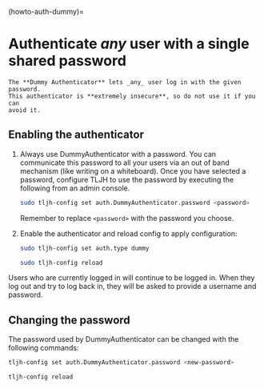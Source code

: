 (howto-auth-dummy)=

# Authenticate _any_ user with a single shared password

```{warning}
The **Dummy Authenticator** lets _any_ user log in with the given password.
This authenticator is **extremely insecure**, so do not use it if you can
avoid it.
```

## Enabling the authenticator

1. Always use DummyAuthenticator with a password. You can communicate this
   password to all your users via an out of band mechanism (like writing on
   a whiteboard). Once you have selected a password, configure TLJH to use
   the password by executing the following from an admin console.

   ```bash
   sudo tljh-config set auth.DummyAuthenticator.password <password>
   ```

   Remember to replace `<password>` with the password you choose.

2. Enable the authenticator and reload config to apply configuration:

   ```bash
   sudo tljh-config set auth.type dummy
   ```

   ```bash
   sudo tljh-config reload
   ```

Users who are currently logged in will continue to be logged in. When they
log out and try to log back in, they will be asked to provide a username and
password.

## Changing the password

The password used by DummyAuthenticator can be changed with the following
commands:

```bash
tljh-config set auth.DummyAuthenticator.password <new-password>
```

```bash
tljh-config reload
```

